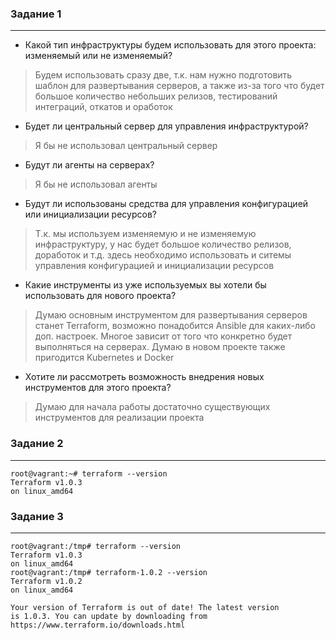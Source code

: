 ### Задание 1 
***
* Какой тип инфраструктуры будем использовать для этого проекта: изменяемый или не изменяемый?
> Будем использовать сразу две, т.к. нам нужно подготовить шаблон для развертывания
>  серверов, а также из-за того что будет большое количество небольших релизов, тестирований интеграций, 
> откатов и оработок

* Будет ли центральный сервер для управления инфраструктурой?
> Я бы не использовал центральный сервер

* Будут ли агенты на серверах?
> Я бы не использовал агенты

* Будут ли использованы средства для управления конфигурацией или инициализации ресурсов?
> Т.к. мы используем изменяемую и не изменяемую инфраструктуру, у нас будет большое количество
> релизов, доработок и т.д. здесь необходимо использовать и ситемы управления конфигурацией и
> инициализации ресурсов

* Какие инструменты из уже используемых вы хотели бы использовать для нового проекта? 
> Думаю основным инструментом для развертывания серверов станет Terraform, возможно понадобится Ansible 
> для каких-либо доп. настроек. Многое зависит от того что конкретно будет выполняться на серверах.
> Думаю в новом проекте также пригодится Kubernetes  и Docker

* Хотите ли рассмотреть возможность внедрения новых инструментов для этого проекта?
> Думаю для начала работы достаточно существующих инструментов для реализации проекта


### Задание 2
***
```buildoutcfg
root@vagrant:~# terraform --version
Terraform v1.0.3
on linux_amd64
```

### Задание 3
***
```buildoutcfg
root@vagrant:/tmp# terraform --version
Terraform v1.0.3
on linux_amd64
root@vagrant:/tmp# terraform-1.0.2 --version
Terraform v1.0.2
on linux_amd64

Your version of Terraform is out of date! The latest version
is 1.0.3. You can update by downloading from https://www.terraform.io/downloads.html

```